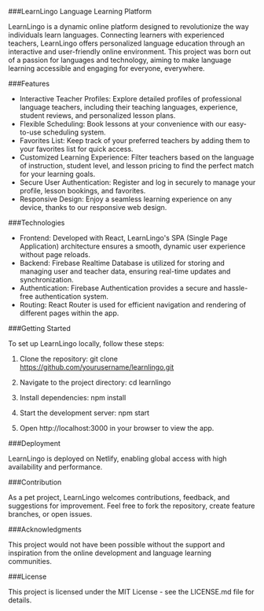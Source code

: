 ###LearnLingo Language Learning Platform

LearnLingo is a dynamic online platform designed to revolutionize the way individuals learn languages. Connecting learners with experienced teachers, LearnLingo offers personalized language education through an interactive and user-friendly online environment. This project was born out of a passion for languages and technology, aiming to make language learning accessible and engaging for everyone, everywhere.

###Features

- Interactive Teacher Profiles: Explore detailed profiles of professional language teachers, including their teaching languages, experience, student reviews, and personalized lesson plans.
- Flexible Scheduling: Book lessons at your convenience with our easy-to-use scheduling system.
- Favorites List: Keep track of your preferred teachers by adding them to your favorites list for quick access.
- Customized Learning Experience: Filter teachers based on the language of instruction, student level, and lesson pricing to find the perfect match for your learning goals.
- Secure User Authentication: Register and log in securely to manage your profile, lesson bookings, and favorites.
- Responsive Design: Enjoy a seamless learning experience on any device, thanks to our responsive web design.

###Technologies

- Frontend: Developed with React, LearnLingo's SPA (Single Page Application) architecture ensures a smooth, dynamic user experience without page reloads.
- Backend: Firebase Realtime Database is utilized for storing and managing user and teacher data, ensuring real-time updates and synchronization.
- Authentication: Firebase Authentication provides a secure and hassle-free authentication system.
- Routing: React Router is used for efficient navigation and rendering of different pages within the app.

###Getting Started

To set up LearnLingo locally, follow these steps:

1. Clone the repository:
   git clone https://github.com/yourusername/learnlingo.git

2. Navigate to the project directory:
   cd learnlingo

3. Install dependencies:
   npm install

4. Start the development server:
   npm start

5. Open http://localhost:3000 in your browser to view the app.

###Deployment

LearnLingo is deployed on Netlify, enabling global access with high availability and performance.

###Contribution

As a pet project, LearnLingo welcomes contributions, feedback, and suggestions for improvement. Feel free to fork the repository, create feature branches, or open issues.

###Acknowledgments

This project would not have been possible without the support and inspiration from the online development and language learning communities.

###License

This project is licensed under the MIT License - see the LICENSE.md file for details.
